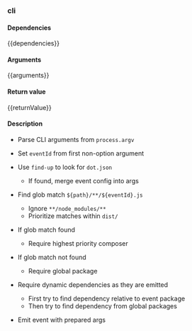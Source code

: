 ### cli

#### Dependencies

{{dependencies}}

#### Arguments

{{arguments}}

#### Return value

{{returnValue}}

#### Description

- Parse CLI arguments from `process.argv`
- Set `eventId` from first non-option argument

- Use `find-up` to look for `dot.json`

  - If found, merge event config into args

- Find glob match `${path}/**/${eventId}.js`

  - Ignore `**/node_modules/**`
  - Prioritize matches within `dist/`

- If glob match found

  - Require highest priority composer

- If glob match not found

  - Require global package

- Require dynamic dependencies as they are emitted

  - First try to find dependency relative to event package
  - Then try to find dependency from global packages

- Emit event with prepared args
